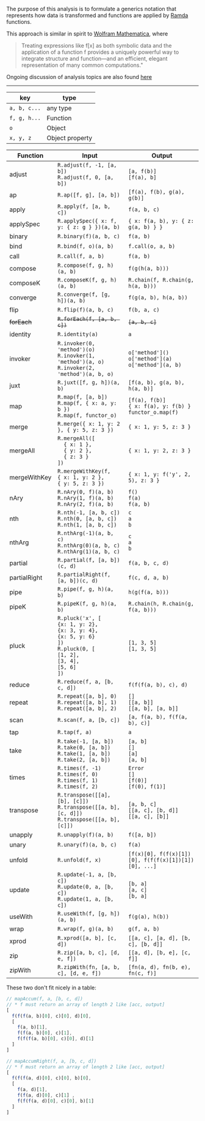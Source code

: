 The purpose of this analysis is to formulate a generics notation that represents how data is transformed and functions are applied by [Ramda](https://github.com/ramda/ramda) functions. 

This approach is similar in spirit to [Wolfram Mathematica](https://reference.wolfram.com/language/guide/FunctionalProgramming.html), where 

> Treating expressions like f[x] as both symbolic data and the application of a function f provides a uniquely powerful way to integrate structure and function—and an efficient, elegant representation of many common computations."

Ongoing discussion of analysis topics are also found [here](https://github.com/ramda/ramda/issues/1776)

<hr>

key | type
----|-----
`a, b, c...` | any type
`f, g, h...` | Function
`o` | Object
`x, y, z` | Object property

Function | Input | Output
------------|--------|----------
adjust | `R.adjust(f, -1, [a, b])`<br>`R.adjust(f, 0, [a, b])` | `[a, f(b)]`<br>`[f(a), b]`
ap | `R.ap([f, g], [a, b])` | `[f(a), f(b), g(a), g(b)]`
apply	| `R.apply(f, [a, b, c])` | `f(a, b, c)`
applySpec | `R.applySpec({ x: f, y: { z: g } })(a, b)` | `{ x: f(a, b), y: { z: g(a, b) } }` 
binary | `R.binary(f)(a, b, c)` | `f(a, b)`
bind | `R.bind(f, o)(a, b)` | `f.call(o, a, b)`
call | `R.call(f, a, b)` | `f(a, b)`
compose	| `R.compose(f, g, h)(a, b)`	| `f(g(h(a, b)))`
composeK | `R.composeK(f, g, h)(a, b)` | `R.chain(f, R.chain(g, h(a, b)))`
converge | `R.converge(f, [g, h])(a, b)` | `f(g(a, b), h(a, b))`
flip | `R.flip(f)(a, b, c)` | `f(b, a, c)`
~~forEach~~ | ~~`R.forEach(f, [a, b, c])`~~ | ~~`[a, b, c]`~~
identity | `R.identity(a)` | `a`
invoker | `R.invoker(0, 'method')(o)`<br>`R.inovker(1, 'method')(a, o)`<br>`R.invoker(2, 'method')(a, b, o)` | `o['method']()`<br>`o['method'](a)`<br>`o['method'](a, b)`
juxt | `R.juxt([f, g, h])(a, b)` | `[f(a, b), g(a, b), h(a, b)]`
map | `R.map(f, [a, b])`<br>`R.map(f, { x: a, y: b })`<br>`R.map(f, functor_o)` | `[f(a), f(b)]`<br>`{ x: f(a), y: f(b) }`<br>`functor_o.map(f)`
merge | `R.merge({ x: 1, y: 2 }, { y: 5, z: 3 })` | `{ x: 1, y: 5, z: 3 }`
mergeAll | `R.mergeAll([`<br>`  { x: 1 },`<br>`  { y: 2 },`<br>`  { z: 3 }`<br>`])` | `{ x: 1, y: 2, z: 3 }`
mergeWithKey | `R.mergeWithKey(f, `<br>`{ x: 1, y: 2 },`<br>`{ y: 5, z: 3 })` | `{ x: 1, y: f('y', 2, 5), z: 3 }`
nAry | `R.nAry(0, f)(a, b)`<br>`R.nAry(1, f)(a, b)`<br>`R.nAry(2, f)(a, b)` | `f()`<br>`f(a)`<br>`f(a, b)`
nth | `R.nth(-1, [a, b, c])`<br>`R.nth(0, [a, b, c])`<br>`R.nth(1, [a, b, c])` | `c`<br>`a`<br>`b`
nthArg | `R.nthArg(-1)(a, b, c)`<br>`R.nthArg(0)(a, b, c)`<br>`R.nthArg(1)(a, b, c)` | `c`<br>`a`<br>`b`
partial | `R.partial(f, [a, b])(c, d)` | `f(a, b, c, d)`
partialRight | `R.partialRight(f, [a, b])(c, d)` | `f(c, d, a, b)`
pipe | `R.pipe(f, g, h)(a, b)` | `h(g(f(a, b)))`
pipeK | `R.pipeK(f, g, h)(a, b)` | `R.chain(h, R.chain(g, f(a, b)))`
pluck | `R.pluck('x', [`<br>`{x: 1, y: 2}, `<br>`{x: 3, y: 4}, `<br>`{x: 5, y: 6}`<br>`])`<br>`R.pluck(0, [`<br>`[1, 2], `<br>`[3, 4], `<br>`[5, 6]`<br>`])` | `[1, 3, 5]`<br>`[1, 3, 5]`
reduce | `R.reduce(f, a, [b, c, d])` | `f(f(f(a, b), c), d)`
repeat | `R.repeat([a, b], 0)`<br>`R.repeat([a, b], 1)`<br>`R.repeat([a, b], 2)` | `[]`<br>`[[a, b]]`<br>`[[a, b], [a, b]]`
scan | `R.scan(f, a, [b, c])` | `[a, f(a, b), f(f(a, b), c)]`
tap | `R.tap(f, a)` | `a`
take | `R.take(-1, [a, b])`<br>`R.take(0, [a, b])`<br>`R.take(1, [a, b])`<br>`R.take(2, [a, b])` | `[a, b]`<br>`[]`<br>`[a]`<br>`[a, b]`
times | `R.times(f, -1)`<br>`R.times(f, 0)`<br>`R.times(f, 1)`<br>`R.times(f, 2)` | `Error`<br>`[]`<br>`[f(0)]`<br>`[f(0), f(1)]`
transpose | `R.transpose([[a], [b], [c]])`<br>`R.transpose([[a, b], [c, d]])`<br>`R.transpose([[a, b], [c]])` | `[a, b, c]`<br>`[[a, c], [b, d]]`<br>`[[a, c], [b]]`
unapply | `R.unapply(f)(a, b)` | `f([a, b])`
unary | `R.unary(f)(a, b, c)` | `f(a)`
unfold | `R.unfold(f, x)` | `[f(x)[0], f(f(x)[1])[0], f(f(f(x)[1])[1])[0], ...]`
update | `R.update(-1, a, [b, c])`<br>`R.update(0, a, [b, c])`<br>`R.update(1, a, [b, c])` | `[b, a]`<br>`[a, c]`<br>`[b, a]`
useWith | `R.useWith(f, [g, h])(a, b)` | `f(g(a), h(b))`
wrap | `R.wrap(f, g)(a, b)` | `g(f, a, b)`
xprod | `R.xprod([a, b], [c, d])` | `[[a, c], [a, d], [b, c], [b, d]]`
zip | `R.zip([a, b, c], [d, e, f])` | `[[a, d], [b, e], [c, f]]`
zipWith | `R.zipWith(fn, [a, b, c], [d, e, f])` | `[fn(a, d), fn(b, e), fn(c, f)]`

These two don't fit nicely in a table:
```javascript
// mapAccum(f, a, [b, c, d])
// * f must return an array of length 2 like [acc, output]
[
  f(f(f(a, b)[0], c)[0], d)[0],
  [ 
    f(a, b)[1],  
    f(f(a, b)[0], c)[1],
    f(f(f(a, b)[0], c)[0], d)[1]
  ]
]

// mapAccumRight(f, a, [b, c, d])
// * f must return an array of length 2 like [acc, output]
[
  f(f(f(a, d)[0], c)[0], b)[0],
  [
    f(a, d)[1], 
    f(f(a, d)[0], c)[1] ,
    f(f(f(a, d)[0], c)[0], b)[1]
  ]
]
```
